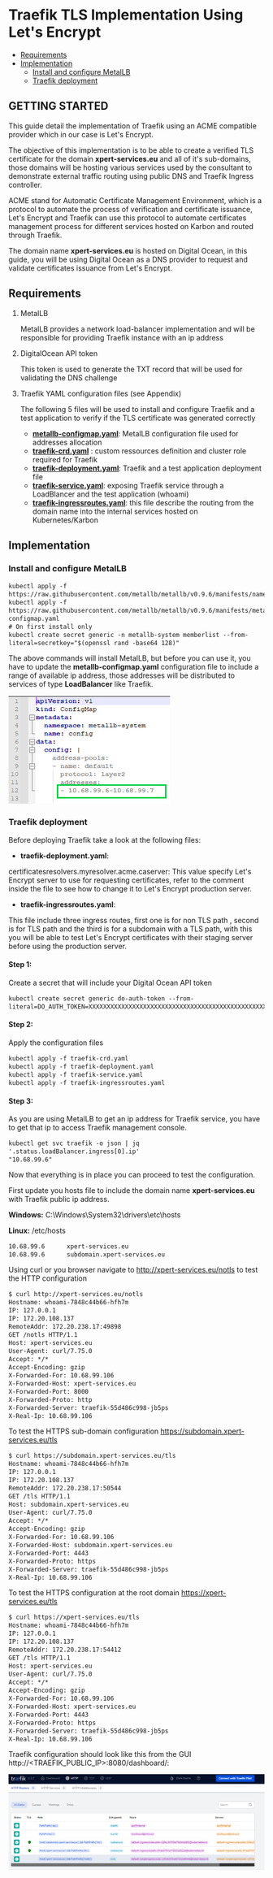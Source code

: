 # Traefik TLS Implementation Using Let's Encrypt


  - [Requirements](#requirements)
  - [Implementation](#implementation)
    - [Install and configure MetalLB](#install-and-configure-metallb)
    - [Traefik deployment](#traefik-deployment)


## GETTING STARTED  

This guide detail the implementation of Traefik using an ACME compatible provider which in our case is Let's Encrypt.

The objective of this implementation is to be able to create a verified TLS certificate for the domain **xpert-services.eu** and all of it's sub-domains, those domains will be hosting various services used by the consultant to demonstrate external traffic routing using public DNS and Traefik Ingress controller.

ACME stand for Automatic Certificate Management Environment, which is a protocol to automate the process of verification and certificate issuance, Let's Encrypt and Traefik can use this protocol to automate certificates management process for different services hosted on Karbon and routed through Traefik.

The domain name **xpert-services.eu** is hosted on Digital Ocean, in this guide, you will be using Digital Ocean as a DNS provider to request and validate certificates issuance from Let's Encrypt.  

## Requirements

1. MetalLB

   MetalLB provides a network load-balancer implementation and will be responsible for providing Traefik instance with an ip address

2. DigitalOcean API token

    This token is used to generate the TXT record that will be used for validating the DNS challenge

3. Traefik YAML configuration files (see Appendix)

    The following 5 files will be used to install and configure Traefik and a test application to verify if the TLS certificate was generated correctly

     - **[metallb-configmap.yaml](../manifests/metallb-configmap.yaml)**: MetalLB configuration file used for addresses allocation
     - **[traefik-crd.yaml](../manifests/traefik-crd.yaml)** : custom ressources definition and cluster role required for Traefik
     - **[traefik-deployment.yaml](../manifests/traefik-deployment.yaml)**: Traefik and a test application deployment file
     - **[traefik-service.yaml](../manifests/traefik-service.yaml)**: exposing Traefik service through a LoadBlancer and the test      application (whoami)
     - **[traefik-ingressroutes.yaml](../manifests/traefik-ingressroutes.yaml)**: this file describe the routing from the domain name into      the internal services hosted on Kubernetes/Karbon  

## Implementation  

### Install and configure MetalLB

    kubectl apply -f https://raw.githubusercontent.com/metallb/metallb/v0.9.6/manifests/namespace.yaml
    kubectl apply -f https://raw.githubusercontent.com/metallb/metallb/v0.9.6/manifests/metallb-configmap.yaml
    # On first install only
    kubectl create secret generic -n metallb-system memberlist --from-literal=secretkey="$(openssl rand -base64 128)"

The above commands will install MetalLB, but before you can use it, you have to update the **metallb-configmap.yaml** configuration file to include a range of available ip address, those addresses will be distributed to services of type **LoadBalancer** like Traefik.

![Metallb ConfigMap](assets/images/metallb-configmap.png)

### Traefik deployment  

Before deploying Traefik take a look at the following files:

- **traefik-deployment.yaml**: 

certificatesresolvers.myresolver.acme.caserver: This value specify Let's Encrypt server to use for requesting certificates, refer to the comment inside the file to see how to change it to Let's Encrypt production server.  

- **traefik-ingressroutes.yaml**:

This file include three ingress routes, first one is for non TLS path , second is for TLS path and the third is for a subdomain with a TLS path, with this you will be able to test Let's Encrypt certificates with their staging server before using the production server.

#### **Step 1:**

Create a secret that will include your Digital Ocean API token  

    kubectl create secret generic do-auth-token --from-literal=DO_AUTH_TOKEN=XXXXXXXXXXXXXXXXXXXXXXXXXXXXXXXXXXXXXXXXXXXXXXXXXXXXXXXX

#### **Step 2:**

Apply the configuration files  

    kubectl apply -f traefik-crd.yaml
    kubectl apply -f traefik-deployment.yaml
    kubectl apply -f traefik-service.yaml
    kubectl apply -f traefik-ingressroutes.yaml
     
     
#### **Step 3**:

As you are using MetalLB to get an ip address for Traefik service, you have to get that ip to access Traefik management console.  

    kubectl get svc traefik -o json | jq '.status.loadBalancer.ingress[0].ip'
    "10.68.99.6"

Now that everything is in place you can proceed to test the configuration.

First update you hosts file to include the domain name **xpert-services.eu** with Traefik public ip address.

**Windows:** C:\Windows\System32\drivers\etc\hosts

**Linux:** /etc/hosts

    10.68.99.6      xpert-services.eu
    10.68.99.6      subdomain.xpert-services.eu

Using curl or you browser navigate to http://xpert-services.eu/notls to test the HTTP configuration

    $ curl http://xpert-services.eu/notls
    Hostname: whoami-7848c44b66-hfh7m
    IP: 127.0.0.1
    IP: 172.20.108.137
    RemoteAddr: 172.20.238.17:49898
    GET /notls HTTP/1.1
    Host: xpert-services.eu
    User-Agent: curl/7.75.0
    Accept: */*
    Accept-Encoding: gzip
    X-Forwarded-For: 10.68.99.106
    X-Forwarded-Host: xpert-services.eu
    X-Forwarded-Port: 8000
    X-Forwarded-Proto: http
    X-Forwarded-Server: traefik-55d486c998-jb5ps
    X-Real-Ip: 10.68.99.106

To test the HTTPS sub-domain configuration https://subdomain.xpert-services.eu/tls

    $ curl https://subdomain.xpert-services.eu/tls
    Hostname: whoami-7848c44b66-hfh7m
    IP: 127.0.0.1
    IP: 172.20.108.137
    RemoteAddr: 172.20.238.17:50544
    GET /tls HTTP/1.1
    Host: subdomain.xpert-services.eu
    User-Agent: curl/7.75.0
    Accept: */*
    Accept-Encoding: gzip
    X-Forwarded-For: 10.68.99.106
    X-Forwarded-Host: subdomain.xpert-services.eu
    X-Forwarded-Port: 4443
    X-Forwarded-Proto: https
    X-Forwarded-Server: traefik-55d486c998-jb5ps
    X-Real-Ip: 10.68.99.106

To test the HTTPS configuration at the root domain https://xpert-services.eu/tls

    $ curl https://xpert-services.eu/tls
    Hostname: whoami-7848c44b66-hfh7m
    IP: 127.0.0.1
    IP: 172.20.108.137
    RemoteAddr: 172.20.238.17:54412
    GET /tls HTTP/1.1
    Host: xpert-services.eu
    User-Agent: curl/7.75.0
    Accept: */*
    Accept-Encoding: gzip
    X-Forwarded-For: 10.68.99.106
    X-Forwarded-Host: xpert-services.eu
    X-Forwarded-Port: 4443
    X-Forwarded-Proto: https
    X-Forwarded-Server: traefik-55d486c998-jb5ps
    X-Real-Ip: 10.68.99.106

Traefik configuration should look like this from the GUI http://<TRAEFIK_PUBLIC_IP>:8080/dashboard/:​​​​​​​  

![Traefik Dashboard](assets/images/traefik-dashboard.png)

